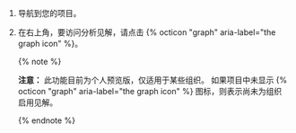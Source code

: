 1. 导航到您的项目。
2. 在右上角，要访问分析见解，请点击 {% octicon "graph" aria-label="the graph icon" %}。

    {% note %}

   **注意：** 此功能目前为个人预览版，仅适用于某些组织。 如果项目中未显示 {% octicon "graph" aria-label="the graph icon" %} 图标，则表示尚未为组织启用见解。

   {% endnote %} 
